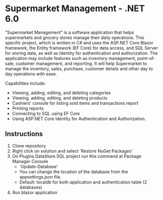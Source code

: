 # Supermarket Management - .NET 6.0

"Supermarket Management" is a software application that helps supermarkets and grocery stores manage their daily operations. This specific project, which is written in C# and uses the ASP.NET Core Blazor framework, the Entity framework (EF Core) for data access, and SQL Server for storing data, as well as Identity for authentication and authorization. The application may include features such as inventory management, point-of-sale, customer management, and reporting. It will help Supermarket to manage the inventory, sales, purchase, customer details and other day to day operations with ease.

Capabilities include:
 - Viewing, adding, editing, and deleting categories
 - Viewing, adding, editing, and deleting products
 - Cashiers' console for listing sold items and transactions report
 - Printing reports
 - Connecting to SQL using EF Core
 - Using ASP.NET Core Identity for Authentication and Authorization.

## Instructions
1. Clone repository
2. Right click on solution and select 'Restore NuGet Packages'
3. On Plugins.DataStore.SQL project run this command at Package Manager Console
    - 'Update-Database'
    - You can change the location of the database from the appsettings.json file.
    - Default: localdb for both application and authentication table (2 databases)
4. Run blazor application
